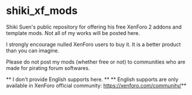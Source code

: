 # shiki_xf_mods
Shiki Suen's public repository for offering his free XenForo 2 addons and template mods.
Not all of my works will be posted here.

I strongly encourage nulled XenForo users to buy it.
It is a better product than you can imagine.

Please do not post my mods (whether free or not) to communities who are made for pirating forum softwares.

** I don't provide English supports here. **
** English supports are only available in XenForo official community: https://xenforo.com/community/**
